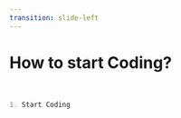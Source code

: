 ```yaml
---
transition: slide-left
---
```


# How to start <span class='blue'>Coding</span>?

<br>

```md {monaco}
1. Start Coding
```
